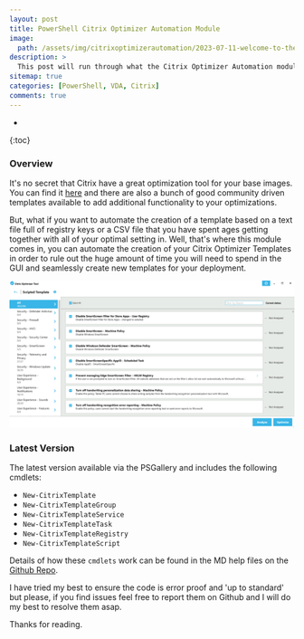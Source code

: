 ```yaml
---
layout: post
title: PowerShell Citrix Optimizer Automation Module
image: 
  path: /assets/img/citrixoptimizerautomation/2023-07-11-welcome-to-the-citrix-optimizer-automation-module/2023-07-11-welcome-to-the-citrix-optimizer-automation-module.png
description: >
  This post will run through what the Citrix Optimizer Automation module is and how to use it.<br/><br/>This is meant as a starting point for the module and to get feedback on the functionality of the module and if it is useful. 
sitemap: true
categories: [PowerShell, VDA, Citrix]
comments: true
---
```

* 
{:toc}

### Overview

It's no secret that Citrix have a great optimization tool for your base images. You can find it [here](https://support.citrix.com/article/CTX224676/citrix-optimizer-tool) and there are also a bunch of good community driven templates available to add additional functionality to your optimizations.

But, what if you want to automate the creation of a template based on a text file full of registry keys or a CSV file that you have spent ages getting together with all of your optimal setting in. Well, that's where this module comes in, you can automate the creation of your Citrix Optimizer Templates in order to rule out the huge amount of time you will need to spend in the GUI and seamlessly create new templates for your deployment.

![](/assets/img/citrixoptimizerautomation/2023-07-11-welcome-to-the-citrix-optimizer-automation-module/2023-07-11-welcome-to-the-citrix-optimizer-automation-module1.png)

### Latest Version

The latest version available via the PSGallery and includes the following cmdlets:

- ```New-CitrixTemplate```
- ```New-CitrixTemplateGroup```
- ```New-CitrixTemplateService```
- ```New-CitrixTemplateTask```
- ```New-CitrixTemplateRegistry```
- ```New-CitrixTemplateScript```

Details of how these ```cmdlets``` work can be found in the MD help files on the [Github Repo](https://github.com/dbretty/CitrixOptimizerAutomation).

I have tried my best to ensure the code is error proof and 'up to standard' but please, if you find issues feel free to report them on Github and I will do my best to resolve them asap.

Thanks for reading.